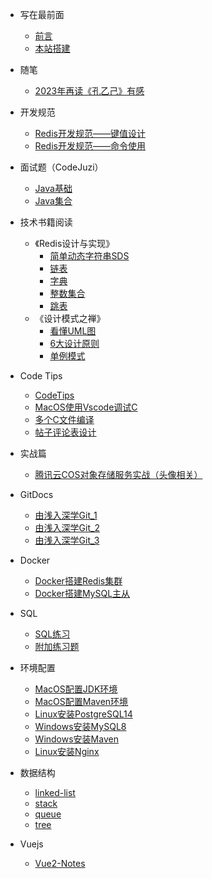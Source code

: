<!-- _sidebar.md -->
* 写在最前面
  * [前言](README.md)
  * [本站搭建](/create_doc/doc.md)

* 随笔
  * [2023年再读《孔乙己》有感](/docs/eassys/Feelings_from_reading_KongYiji.md)

* 开发规范
  * [Redis开发规范——键值设计](/docs/codeguides/redis_guides/key-value_design.md)
  * [Redis开发规范——命令使用](/docs/codeguides/redis_guides/common_use.md)


* 面试题（CodeJuzi）
  * [Java基础](/jobhunter/java-base.md)
  * [Java集合](/jobhunter/java-collection.md)

* 技术书籍阅读
  * 《Redis设计与实现》
    * [简单动态字符串SDS](/books/Redis_Design_Impl/SDS.md)
    * [链表](/books/Redis_Design_Impl/LinkedListt.md)
    * [字典](/books/Redis_Design_Impl/Dict.md)
    * [整数集合](/books/Redis_Design_Impl/IntSet.md)
    * [跳表](/books/Redis_Design_Impl/SkipList.md)
  * 《设计模式之禅》
    * [看懂UML图](/books/Zen_of_Design_Patterns/understand_UML_diagrams.md)
    * [6大设计原则](/books/Zen_of_Design_Patterns/design_principles.md)
    * [单例模式](/books/Zen_of_Design_Patterns/singleton.md)

* Code Tips
  * [CodeTips](/docs/codetips/CodeTips.md)
  * [MacOS使用Vscode调试C](/docs/codetips/MacOS_Vscode_Debugger_C.md)
  * [多个C文件编译](/docs/codetips/C_Compile_Mul_Files.md)
  * [帖子评论表设计](/docs/codetips/Comment_Post_Table_Design.md)


* 实战篇
  * [腾讯云COS对象存储服务实战（头像相关）](/docs/operations/Tencent_COS.md)

* GitDocs
  * [由浅入深学Git_1](/docs/gitdocs/learn_git_1.md)
  * [由浅入深学Git_2](/docs/gitdocs/learn_git_2.md)
  * [由浅入深学Git_3](/docs/gitdocs/learn_git_3.md)

* Docker
  * [Docker搭建Redis集群](/docs/docker/Docker_Redis_Cluster.md)
  * [Docker搭建MySQL主从](/docs/docker/Docker_MySQL_Master_Slave.md)

* SQL
    * [SQL练习](/codes/sql/exercise/sql_exercise.md)
    * [附加练习题](/codes/sql/exercise/sql_extra_exer.md)

* 环境配置
  * [MacOS配置JDK环境](/docs/envconfig/MacOS_Install_JDK.md)
  * [MacOS配置Maven环境](/docs/envconfig/MacOS_Install_Maven.md)
  * [Linux安装PostgreSQL14](/docs/envconfig/Linux_Install_PostgreSQL14.md)
  * [Windows安装MySQL8](/docs/envconfig/Windows_Install_MySQL8.md)
  * [Windows安装Maven](/docs/envconfig/Windows_Install_Maven.md)
  * [Linux安装Nginx](/docs/envconfig/Linux_Install_Nginx.md)

* 数据结构
  * [linked-list](/codes/datastructure/linked_list.md)
  * [stack](/codes/datastructure/stack.md)
  * [queue](/codes/datastructure/queue.md)
  * [tree](/codes/datastructure/tree.md)

* Vuejs
  * [Vue2-Notes](/docs/frontend/vue/Vue2_Notes.md)